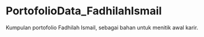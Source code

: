 # PortofolioData_FadhilahIsmail
Kumpulan portofolio Fadhilah Ismail, sebagai bahan untuk menitik awal karir.
